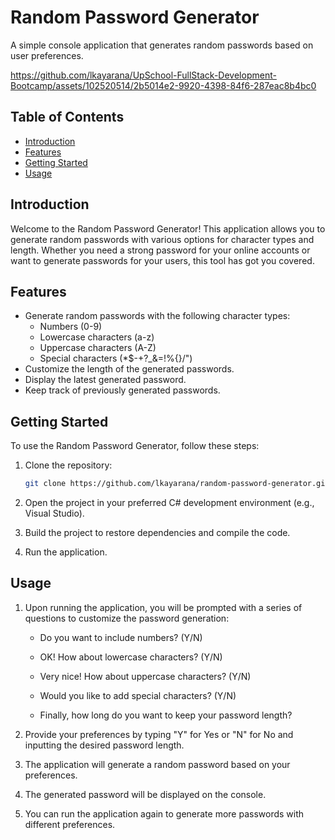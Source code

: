 # Random Password Generator

A simple console application that generates random passwords based on user preferences.


https://github.com/lkayarana/UpSchool-FullStack-Development-Bootcamp/assets/102520514/2b5014e2-9920-4398-84f6-287eac8b4bc0


## **Table of Contents**

- [Introduction](#introduction)
- [Features](#features)
- [Getting Started](#getting-started)
- [Usage](#usage)

## **Introduction**

Welcome to the Random Password Generator! This application allows you to generate random passwords with various options for character types and length. Whether you need a strong password for your online accounts or want to generate passwords for your users, this tool has got you covered.

## **Features**

- Generate random passwords with the following character types:
  - Numbers (0-9)
  - Lowercase characters (a-z)
  - Uppercase characters (A-Z)
  - Special characters (*$-+?_&=!%{}/\")
- Customize the length of the generated passwords.
- Display the latest generated password.
- Keep track of previously generated passwords.

## **Getting Started**

To use the Random Password Generator, follow these steps:

1. Clone the repository:

   ```bash
   git clone https://github.com/lkayarana/random-password-generator.git
2. Open the project in your preferred C# development environment (e.g., Visual Studio).

3. Build the project to restore dependencies and compile the code.

4. Run the application.

## **Usage**

1. Upon running the application, you will be prompted with a series of questions to customize the password generation:

   - Do you want to include numbers? (Y/N)

   - OK! How about lowercase characters? (Y/N)

   - Very nice! How about uppercase characters? (Y/N)

   - Would you like to add special characters? (Y/N)

   - Finally, how long do you want to keep your password length?

2. Provide your preferences by typing "Y" for Yes or "N" for No and inputting the desired password length.

3. The application will generate a random password based on your preferences.

4. The generated password will be displayed on the console.

5. You can run the application again to generate more passwords with different preferences.
